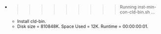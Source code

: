 * >>>>>>>>> Running inst-min-con-cld-bin.sh ...
  * Install cld-bin.
  * Disk size = 810848K. Space Used = 12K. Runtime = 00:00:00:01.

